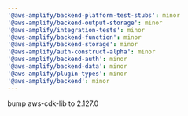 ```yaml
---
'@aws-amplify/backend-platform-test-stubs': minor
'@aws-amplify/backend-output-storage': minor
'@aws-amplify/integration-tests': minor
'@aws-amplify/backend-function': minor
'@aws-amplify/backend-storage': minor
'@aws-amplify/auth-construct-alpha': minor
'@aws-amplify/backend-auth': minor
'@aws-amplify/backend-data': minor
'@aws-amplify/plugin-types': minor
'@aws-amplify/backend': minor
---
```


bump aws-cdk-lib to 2.127.0
